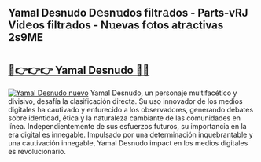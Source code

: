 ## Yamal Desnudo D𝚎sn𝚞dos filtr𝚊dos - Parts-vRJ Vid𝚎os filtr𝚊dos - N𝚞evas f𝚘tos atr𝚊ctivas 2s9ME

# <h2><a href="http://mbcgr3.tromn.icu/?c=Yamal+Desnudo">🔗👉👉👉 Yamal Desnudo 🔗🔗</a></h2>

[![Yamal Desnudo nuevo](https://i.imgur.com/pEAQMta.gif)](http://mbcgr3.tromn.icu/?c=Yamal+Desnudo)
Yamal Desnudo, un personaje multifacético y divisivo, desafía la clasificación directa. Su uso innovador de los medios digitales ha cautivado y enfurecido a los observadores, generando debates sobre identidad, ética y la naturaleza cambiante de las comunidades en línea. Independientemente de sus esfuerzos futuros, su importancia en la era digital es innegable. Impulsado por una determinación inquebrantable y una cautivación innegable, Yamal Desnudo impact en los medios digitales es revolucionario.
